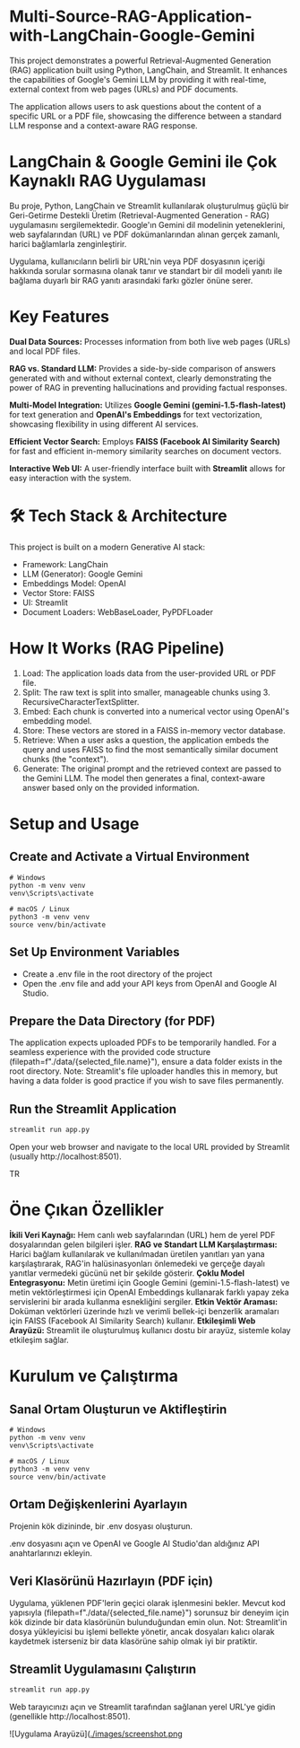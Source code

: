 # Multi-Source-RAG-Application-with-LangChain-Google-Gemini
This project demonstrates a powerful Retrieval-Augmented Generation (RAG) application built using Python, LangChain, and Streamlit. It enhances the capabilities of Google's Gemini LLM by providing it with real-time, external context from web pages (URLs) and PDF documents.

The application allows users to ask questions about the content of a specific URL or a PDF file, showcasing the difference between a standard LLM response and a context-aware RAG response.

# LangChain & Google Gemini ile Çok Kaynaklı RAG Uygulaması

Bu proje, Python, LangChain ve Streamlit kullanılarak oluşturulmuş güçlü bir Geri-Getirme Destekli Üretim (Retrieval-Augmented Generation - RAG) uygulamasını sergilemektedir. Google'ın Gemini dil modelinin yeteneklerini, web sayfalarından (URL) ve PDF dokümanlarından alınan gerçek zamanlı, harici bağlamlarla zenginleştirir.

Uygulama, kullanıcıların belirli bir URL'nin veya PDF dosyasının içeriği hakkında sorular sormasına olanak tanır ve standart bir dil modeli yanıtı ile bağlama duyarlı bir RAG yanıtı arasındaki farkı gözler önüne serer.

# Key Features

**Dual Data Sources:** Processes information from both live web pages (URLs) and local PDF files.

**RAG vs. Standard LLM:** Provides a side-by-side comparison of answers generated with and without external context, clearly demonstrating the power of RAG in preventing hallucinations and providing factual responses.

**Multi-Model Integration:** Utilizes **Google Gemini (gemini-1.5-flash-latest)** for text generation and **OpenAI's Embeddings** for text vectorization, showcasing flexibility in using different AI services.

**Efficient Vector Search:** Employs **FAISS (Facebook AI Similarity Search)** for fast and efficient in-memory similarity searches on document vectors.

**Interactive Web UI:** A user-friendly interface built with **Streamlit** allows for easy interaction with the system.

# 🛠️ Tech Stack & Architecture

This project is built on a modern Generative AI stack:

* Framework: LangChain
* LLM (Generator): Google Gemini
* Embeddings Model: OpenAI
* Vector Store: FAISS
* UI: Streamlit
* Document Loaders: WebBaseLoader, PyPDFLoader

# How It Works (RAG Pipeline)

1. Load: The application loads data from the user-provided URL or PDF file.
2. Split: The raw text is split into smaller, manageable chunks using 3. RecursiveCharacterTextSplitter.
3. Embed: Each chunk is converted into a numerical vector using OpenAI's embedding model.
4. Store: These vectors are stored in a FAISS in-memory vector database.
5. Retrieve: When a user asks a question, the application embeds the query and uses FAISS to find the most semantically similar document chunks (the "context").
6. Generate: The original prompt and the retrieved context are passed to the Gemini LLM. The model then generates a final, context-aware answer based only on the provided information.

# Setup and Usage

## Create and Activate a Virtual Environment
```
# Windows
python -m venv venv
venv\Scripts\activate

# macOS / Linux
python3 -m venv venv
source venv/bin/activate
```

## Set Up Environment Variables

* Create a .env file in the root directory of the project
* Open the .env file and add your API keys from OpenAI and Google AI Studio.

## Prepare the Data Directory (for PDF)

The application expects uploaded PDFs to be temporarily handled. For a seamless experience with the provided code structure (filepath=f"./data/{selected_file.name}"), ensure a data folder exists in the root directory. Note: Streamlit's file uploader handles this in memory, but having a data folder is good practice if you wish to save files permanently.

## Run the Streamlit Application

```python
streamlit run app.py
```

Open your web browser and navigate to the local URL provided by Streamlit (usually http://localhost:8501).


TR

# Öne Çıkan Özellikler

**İkili Veri Kaynağı:** Hem canlı web sayfalarından (URL) hem de yerel PDF dosyalarından gelen bilgileri işler.
**RAG ve Standart LLM Karşılaştırması:** Harici bağlam kullanılarak ve kullanılmadan üretilen yanıtları yan yana karşılaştırarak, RAG'in halüsinasyonları önlemedeki ve gerçeğe dayalı yanıtlar vermedeki gücünü net bir şekilde gösterir.
**Çoklu Model Entegrasyonu:** Metin üretimi için Google Gemini (gemini-1.5-flash-latest) ve metin vektörleştirmesi için OpenAI Embeddings kullanarak farklı yapay zeka servislerini bir arada kullanma esnekliğini sergiler.
**Etkin Vektör Araması:** Doküman vektörleri üzerinde hızlı ve verimli bellek-içi benzerlik aramaları için FAISS (Facebook AI Similarity Search) kullanır.
**Etkileşimli Web Arayüzü:** Streamlit ile oluşturulmuş kullanıcı dostu bir arayüz, sistemle kolay etkileşim sağlar.

# Kurulum ve Çalıştırma

## Sanal Ortam Oluşturun ve Aktifleştirin
```
# Windows
python -m venv venv
venv\Scripts\activate

# macOS / Linux
python3 -m venv venv
source venv/bin/activate
```

## Ortam Değişkenlerini Ayarlayın

Projenin kök dizininde, bir .env dosyası oluşturun.

.env dosyasını açın ve OpenAI ve Google AI Studio'dan aldığınız API anahtarlarınızı ekleyin.

## Veri Klasörünü Hazırlayın (PDF için)

Uygulama, yüklenen PDF'lerin geçici olarak işlenmesini bekler. Mevcut kod yapısıyla (filepath=f"./data/{selected_file.name}") sorunsuz bir deneyim için kök dizinde bir data klasörünün bulunduğundan emin olun. Not: Streamlit'in dosya yükleyicisi bu işlemi bellekte yönetir, ancak dosyaları kalıcı olarak kaydetmek isterseniz bir data klasörüne sahip olmak iyi bir pratiktir.

## Streamlit Uygulamasını Çalıştırın

```python
streamlit run app.py
```
Web tarayıcınızı açın ve Streamlit tarafından sağlanan yerel URL'ye gidin (genellikle http://localhost:8501).

![Uygulama Arayüzü]([./images/screenshot.png](https://github.com/Mervecaliskann/Multi-Source-RAG-Application-with-LangChain-Google-Gemini/blob/main/langchain-bellek-genisletme-url-pdf-Ekran%20g%C3%B6r%C3%BCnt%C3%BCs%C3%BC%202025-08-06%20232519.png)
